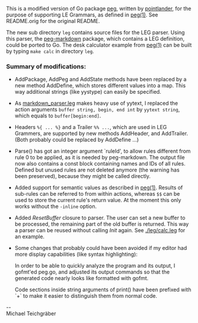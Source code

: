 This is a modified version of Go package [peg][], written by
[pointlander](https://github.com/pointlander), for the purpose
of supporting LE Grammars, as defined in [peg(1)][]. See
README.orig for the original README.

The new sub directory `leg` contains source files for the
LEG parser. Using this parser, the [peg-markdown][] package,
which contains a LEG definition, could be ported to Go. The
desk calculator example from [peg(1)][] can be built by typing
`make calc` in directory `leg`.

### Summary of modifications:

*	AddPackage, AddPeg and AddState methods have been
	replaced by a new method AddDefine, which stores
	different values into a map. This way additional strings
	(like yystype) can easily be specified.

*	As [markdown_parser.leg][] makes heavy use of yytext,
	I replaced the action arguments `buffer string,
	begin, end int` by `yytext string`, which equals to
	`buffer[begin:end]`.

*	Headers `%{ ... %}` and a Trailer `%% ...`, which are
	used in LEG Grammers, are supported by new methods
	AddHeader, and AddTrailer. (Both probably could
	be replaced by AddDefine ...)
	
*	Parse() has got an integer argument `ruleId', to
	allow rules different from rule 0 to be applied, as
	it is needed by peg-markdown. The output file now also
	contains a const block containing names and IDs of all
	rules. Defined but unused rules are not deleted anymore
	(the warning has been preserved), because they might
	be called directly.

*	Added support for semantic values as described in
	[peg(1)][]. Results of sub-rules can be referred
	to from within actions, whereas `$$` can be used to
	store the current rule's return value. At the moment this
	only works without the `-inline` option.

*	Added *ResetBuffer* closure to parser. The user can set
	a new buffer to be processed, the remaining part of the
	old buffer is returned. This way a parser can be reused
	without calling *Init* again. See [./leg/calc.leg](./leg/calc.leg)
	for an example.

*	Some changes that probably could have been avoided if
	my editor had more display capabilities (like syntax
	highlighting):

	In order to be able to quickly analyze the program and
	its output, I gofmt'ed peg.go, and adjusted its output
	commands so that the generated code nearly looks like
	formatted with gofmt.

	Code sections inside string arguments of print()
	have been prefixed with \`+\` to make it easier to
	distinguish them from normal code.


[peg]: https://github.com/pointlander/peg
[peg(1)]: http://piumarta.com/software/peg/peg.1.html
[peg-markdown]: https://github.com/jgm/peg-markdown
[markdown_parser.leg]: https://github.com/jgm/peg-markdown/blob/master/markdown_parser.leg#L57

--  
Michael Teichgräber
